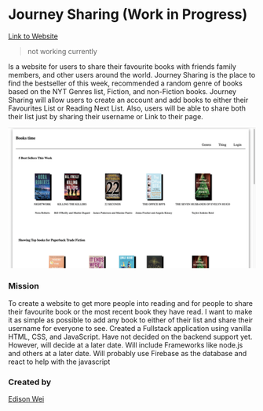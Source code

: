 # Journey Sharing (Work in Progress)
[Link to Website](#)
> not working currently

Is a website for users to share their favourite books with friends family members, and other users around the world. 
Journey Sharing is the place to find the bestseller of this week, recommended a random genre of books based on the NYT Genres list, 
Fiction, and non-Fiction books. Journey Sharing will allow users to create an account and add books to either their Favourites List or
Reading Next List. Also, users will be able to share both their list just by sharing their username or Link to their page.

![Journey Sharing Website](images/Website.png)

### Mission
To create a website to get more people into reading and for people to share their favourite book or the most recent book they have read.
I want to make it as simple as possible to add any book to either of their list and share their username for everyone to see.
Created a Fullstack application using vanilla HTML, CSS, and JavaScript. Have not decided on the backend support yet. However, will decide at a later date. Will include Frameworks like node.js and others at a later date.
Will probably use Firebase as the database and react to help with the javascript

### 

### Created by
[Edison Wei](https://github.com/Dreamz2)
